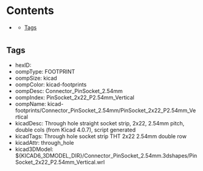 



Contents
========

* [](#)
	* [Tags](#tags)

# 

## Tags

- hexID: 
- oompType: FOOTPRINT
- oompSize: kicad
- oompColor: kicad-footprints
- oompDesc: Connector_PinSocket_2.54mm
- oompIndex: PinSocket_2x22_P2.54mm_Vertical
- oompName: kicad-footprints/Connector_PinSocket_2.54mm/PinSocket_2x22_P2.54mm_Vertical
- kicadDesc: Through hole straight socket strip, 2x22, 2.54mm pitch, double cols (from Kicad 4.0.7), script generated
- kicadTags: Through hole socket strip THT 2x22 2.54mm double row
- kicadAttr: through_hole
- kicad3DModel: ${KICAD6_3DMODEL_DIR}/Connector_PinSocket_2.54mm.3dshapes/PinSocket_2x22_P2.54mm_Vertical.wrl
